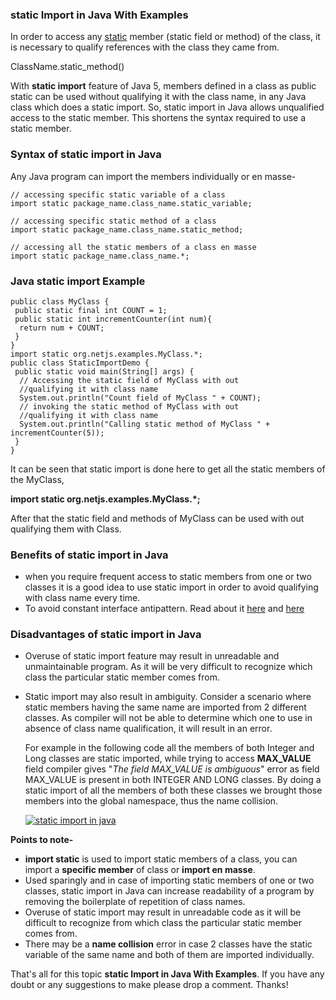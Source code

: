 ### static Import in Java With Examples

In order to access any [static](https://www.netjstech.com/2015/04/static-in-java.html) member (static field or method) of the class, it is necessary to qualify references with the class they came from.

ClassName.static_method()

With **static import** feature of Java 5, members defined in a class as public static can be used without qualifying it with the class name, in any Java class which does a static import. So, static import in Java allows unqualified access to the static member. This shortens the syntax required to use a static member.

### Syntax of static import in Java

Any Java program can import the members individually or en masse-

```
// accessing specific static variable of a class
import static package_name.class_name.static_variable;

// accessing specific static method of a class
import static package_name.class_name.static_method;

// accessing all the static members of a class en masse
import static package_name.class_name.*;
```

### Java static import Example

```
public class MyClass {
 public static final int COUNT = 1;
 public static int incrementCounter(int num){
  return num + COUNT;
 }
}
import static org.netjs.examples.MyClass.*;
public class StaticImportDemo {
 public static void main(String[] args) {
  // Accessing the static field of MyClass with out 
  //qualifying it with class name
  System.out.println("Count field of MyClass " + COUNT);
  // invoking the static method of MyClass with out 
  //qualifying it with class name
  System.out.println("Calling static method of MyClass " + incrementCounter(5));
 }
}
```

It can be seen that static import is done here to get all the static members of the MyClass,

**import static org.netjs.examples.MyClass.\*;**

After that the static field and methods of MyClass can be used with out qualifying them with Class.

### Benefits of static import in Java

- when you require frequent access to static members from one or two classes it is a good idea to use static import in order to avoid qualifying with class name every time.
- To avoid constant interface antipattern. Read about it [here](http://docs.oracle.com/javase/8/docs/technotes/guides/language/static-import.html) and [here](http://en.wikipedia.org/wiki/Constant_interface)

### Disadvantages of static import in Java

- Overuse of static import feature may result in unreadable and unmaintainable program. As it will be very difficult to recognize which class the particular static member comes from.

- Static import may also result in ambiguity. Consider a scenario where static members having the same name are imported from 2 different classes. As compiler will not be able to determine which one to use in absence of class name qualification, it will result in an error.

  For example in the following code all the members of both Integer and Long classes are static imported, while trying to access **MAX_VALUE** field compiler gives "*The field MAX_VALUE is ambiguous*" error as field MAX_VALUE is present in both INTEGER AND LONG classes. By doing a static import of all the members of both these classes we brought those members into the global namespace, thus the name collision.

  [![static import in java](https://kingcall.oss-cn-hangzhou.aliyuncs.com/blog/img/2020/12/03/18:04:56-static%252Bimport.png)](https://4.bp.blogspot.com/-SR8yEa5PYnI/VUikEKqP1FI/AAAAAAAAAG4/-Eqw056ZRdg/s1600/static%2Bimport.png)

**Points to note-**

- **import static** is used to import static members of a class, you can import a **specific member** of class or **import en masse**.
- Used sparingly and in case of importing static members of one or two classes, static import in Java can increase readability of a program by removing the boilerplate of repetition of class names.
- Overuse of static import may result in unreadable code as it will be difficult to recognize from which class the particular static member comes from.
- There may be a **name collision** error in case 2 classes have the static variable of the same name and both of them are imported individually.

That's all for this topic **static Import in Java With Examples**. If you have any doubt or any suggestions to make please drop a comment. Thanks!